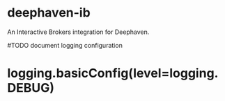 # deephaven-ib

An Interactive Brokers integration for Deephaven.

#TODO document logging configuration
# logging.basicConfig(level=logging.DEBUG)

